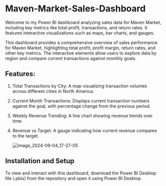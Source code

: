 # Maven-Market-Sales-Dashboard

Welcome to my Power BI dashboard analyzing sales data for Maven Market, including key metrics like total profit, transactions, and return rates. It features interactive visualizations such as maps, bar charts, and gauges.

This dashboard provides a comprehensive overview of sales performance for Maven Market, highlighting total profit, profit margin, return rates, and other key metrics. The interactive elements allow users to explore data by region and compare current transactions against monthly goals.

## Features:

1. Total Transactions by City: A map visualizing transaction volumes across different cities in North America.
2. Current Month Transactions: Displays current transaction numbers against the goal, with percentage change from the previous period.
3. Weekly Revenue Trending: A line chart showing revenue trends over time.
4. Revenue vs Target: A gauge indicating how current revenue compares to the target.

     ![image_2024-09-04_17-27-05](https://github.com/user-attachments/assets/b9d4bb07-75c6-4762-9f72-87b2dc1e01ef)


## Installation and Setup

To view and interact with this dashboard, download the Power BI Desktop file (.pbix) from the repository and open it using Power BI Desktop.
